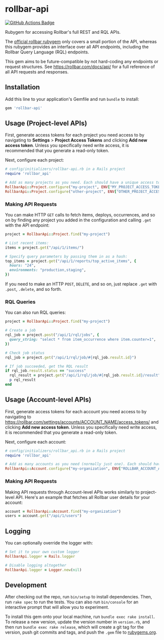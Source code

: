 # rollbar-api
[![GitHub Actions Badge](https://github.com/wealthsimple/rollbar-api/actions/workflows/main.yml/badge.svg)](https://github.com/wealthsimple/rollbar-api/actions)

Rubygem for accessing Rollbar's full REST and RQL APIs.

The [official rollbar rubygem](https://github.com/rollbar/rollbar-gem) only covers a small portion of the API, whereas this rubygem provides an interface over all API endpoints, including the Rollbar Query Language (RQL) endpoints.

This gem aims to be future-compatible by not hard-coding any endpoints or request structures. See https://rollbar.com/docs/api/ for a full reference of all API requests and responses.

## Installation

Add this line to your application's Gemfile and run `bundle` to install:

```ruby
gem 'rollbar-api'
```

## Usage (Project-level APIs)

First, generate access tokens for each project you need access to by navigating to **Settings** > **Project Access Tokens** and clicking **Add new access token**. Unless you specifically need write access, it is recommended that you generate a read-only token.

Next, configure each project:

```ruby
# config/initializers/rollbar-api.rb in a Rails project
require 'rollbar_api'

# Add as many projects as you need. Each should have a unique access token.
RollbarApi::Project.configure("my-project", ENV["MY_PROJECT_ACCESS_TOKEN"])
RollbarApi::Project.configure("other-project", ENV["OTHER_PROJECT_ACCESS_TOKEN"])
```

### Making API Requests

You can make HTTP `GET` calls to fetch items, deploys, occurrences, and so on by finding any project you added in the configuration and calling `.get` with the API endpoint:

```ruby
project = RollbarApi::Project.find("my-project")

# List recent items:
items = project.get("/api/1/items/")

# Specify query parameters by passing them in as a hash:
top_items = project.get("/api/1/reports/top_active_items", {
  hours: "24",
  environments: "production,staging",
})
```

If you need to make an HTTP `POST`, `DELETE`, and so on, just replace `.get` with `.post`, `.delete`, and so forth.

### RQL Queries

You can also run RQL queries:

```ruby
project = RollbarApi::Project.find("my-project")

# Create a job
rql_job = project.post("/api/1/rql/jobs", {
  query_string: "select * from item_occurrence where item.counter=1",
})

# Check job status
rql_job = project.get("/api/1/rql/job/#{rql_job.result.id}")

# If job succeeded, get the RQL result
if rql_job.result.status == "success"
  rql_result = project.get("/api/1/rql/job/#{rql_job.result.id}/result")
  p rql_result
end
```

## Usage (Account-level APIs)

First, generate access tokens for each account you need access to by navigating to https://rollbar.com/settings/accounts/ACCOUNT_NAME/access_tokens/ and clicking **Add new access token**. Unless you specifically need write access, it is recommended that you generate a read-only token.

Next, configure each account:

```ruby
# config/initializers/rollbar_api.rb in a Rails project
require 'rollbar_api'

# Add as many accounts as you need (normally just one). Each should have a unique access token.
RollbarApi::Account.configure("my-organization", ENV["ROLLBAR_ACCOUNT_ACCESS_TOKEN"])
```

### Making API Requests

Making API requests through Account-level APIs works similarly to project-level API. Here's an example that fetches all Rollbar user details for your account:

```ruby
account = RollbarApi::Account.find("my-organization")
users = account.get("/api/1/users")
```

## Logging

You can optionally override the logger with:

```ruby
# Set it to your own custom logger
RollbarApi.logger = Rails.logger

# Disable logging altogether
RollbarApi.logger = Logger.new(nil)
```

## Development

After checking out the repo, run `bin/setup` to install dependencies. Then, run `rake spec` to run the tests. You can also run `bin/console` for an interactive prompt that will allow you to experiment.

To install this gem onto your local machine, run `bundle exec rake install`. To release a new version, update the version number in `version.rb`, and then run `bundle exec rake release`, which will create a git tag for the version, push git commits and tags, and push the `.gem` file to [rubygems.org](https://rubygems.org).
